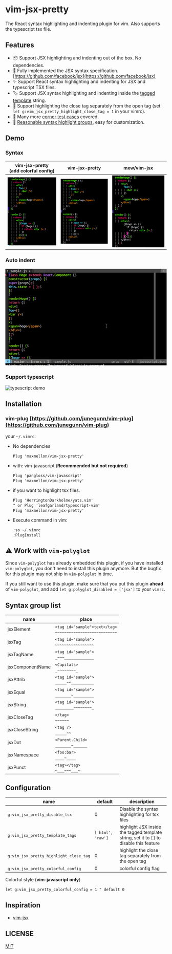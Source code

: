 # vim-jsx-pretty

The React syntax highlighting and indenting plugin for vim. Also supports the typescript tsx file.

## Features

- 📦 Support JSX highlighting and indenting out of the box. No dependencies.
- 💯 Fully implemented the JSX syntax specification. [https://github.com/facebook/jsx](https://github.com/facebook/jsx)
- ✨ Support React syntax highlighting and indenting for JSX and typescript TSX files.
- 🏷 Support JSX syntax highlighting and indenting inside the [tagged template](https://github.com/developit/htm) string.
- 🎨 Support highlighting the close tag separately from the open tag (set `let g:vim_jsx_pretty_highlight_close_tag = 1` in your vimrc).
- 💪 Many more [corner test cases](test.js) covered.
- 💅 [Reasonable syntax highlight groups](#syntax-group-list), easy for customization.

## Demo

### Syntax

|vim-jsx-pretty<br />(add colorful config)|vim-jsx-pretty|mxw/vim-jsx|
|---|---|---|
|![vim-jsx-pretty colorful](https://raw.githubusercontent.com/MaxMEllon/demos/master/vim-jsx-pretty/vim-jsx-pretty-colorful.png)|![vim-jsx-pretty](https://raw.githubusercontent.com/MaxMEllon/demos/master/vim-jsx-pretty/vim-jsx-pretty.png)|![vim-jsx](https://raw.githubusercontent.com/MaxMEllon/demos/master/vim-jsx-pretty/vim-jsx.png)|

### Auto indent

![Auto indent demo](https://raw.githubusercontent.com/MaxMEllon/demos/master/vim-jsx-pretty/auto-indent.gif)

### Support typescript

![typescript demo](https://user-images.githubusercontent.com/9594376/32855974-beb2432a-ca86-11e7-99a4-85c2630aa5d5.png)

## Installation

### vim-plug [https://github.com/junegunn/vim-plug](https://github.com/junegunn/vim-plug)

your `~/.vimrc`:

- No dependencies

    ```vim
    Plug 'maxmellon/vim-jsx-pretty'
    ```

- with: vim-javascript (**Recommended but not required**)

    ```vim
    Plug 'pangloss/vim-javascript'
    Plug 'maxmellon/vim-jsx-pretty'
    ```

- if you want to highlight tsx files.

    ```vim
    Plug 'HerringtonDarkholme/yats.vim'
    " or Plug 'leafgarland/typescript-vim'
    Plug 'maxmellon/vim-jsx-pretty'
    ```
    
- Execute command in vim:

    ```vim
    :so ~/.vimrc
    :PlugInstall
    ```

## ⚠️ Work with `vim-polyglot`

Since `vim-polyglot` has already embedded this plugin, if you have installed `vim-polyglot`, you don't need to install this plugin anymore. But the bugfix for this plugin may not ship in `vim-polyglot` in time.

If you still want to use this plugin, make sure that you put this plugin **ahead** of `vim-polyglot`, and add `let g:polyglot_disabled = ['jsx']` to your `vimrc`.

## Syntax group list

|name|place|
|---|---|
|jsxElement| `<tag id="sample">text</tag>`<br />`~~~~~~~~~~~~~~~~~~~~~~~~~~~`|
|jsxTag| `<tag id="sample">`<br />`~~~~~~~~~~~~~~~~~`|
|jsxTagName| `<tag id="sample">`<br />`_~~~_____________`|
|jsxComponentName| `<Capitals>`<br />`_~~~~~~~~_` |
|jsxAttrib| `<tag id="sample">`<br />`_____~~__________`|
|jsxEqual| `<tag id="sample">`<br />`_______~_________`|
|jsxString| `<tag id="sample">`<br />`________~~~~~~~~_`|
|jsxCloseTag| `</tag>`<br />`~~~~~~` |
|jsxCloseString| `<tag />`<br />`_____~~` |
|jsxDot| `<Parent.Child>`<br />`_______~______` |
|jsxNamespace| `<foo:bar>`<br />`____~____` |
|jsxPunct| `<tag></tag>`<br />`~___~~~___~` |


## Configuration

|name|default|description|
|---|---|---|
|`g:vim_jsx_pretty_disable_tsx`|0|Disable the syntax highlighting for tsx files|
|`g:vim_jsx_pretty_template_tags`|`['html', 'raw']`|highlight JSX inside the tagged template string, set it to `[]` to disable this feature|
|`g:vim_jsx_pretty_highlight_close_tag`|0|highlight the close tag separately from the open tag|
|`g:vim_jsx_pretty_colorful_config`|0|colorful config flag|

Colorful style (**vim-javascript only**)

```vim
let g:vim_jsx_pretty_colorful_config = 1 " default 0
```

## Inspiration

- [vim-jsx](https://github.com/mxw/vim-jsx)

## LICENSE

[MIT](./LICENSE.txt)
